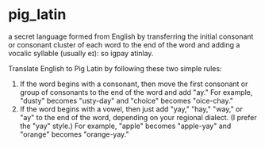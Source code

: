 # pig_latin
a secret language formed from English by transferring the initial consonant or consonant cluster of each word to the end of the word and adding a vocalic syllable (usually eɪ): so igpay atinlay.

Translate English to Pig Latin by following these two simple rules:

1. If the word begins with a consonant, then move the first consonant or group of consonants to the end of the word and add "ay."       For example, "dusty" becomes "usty-day" and "choice" becomes "oice-chay."
2. If the word begins with a vowel, then just add "yay," "hay," "way," or "ay" to the end of the word, depending on your regional dialect. (I prefer the "yay" style.) For example, "apple" becomes "apple-yay" and "orange" becomes "orange-yay."

